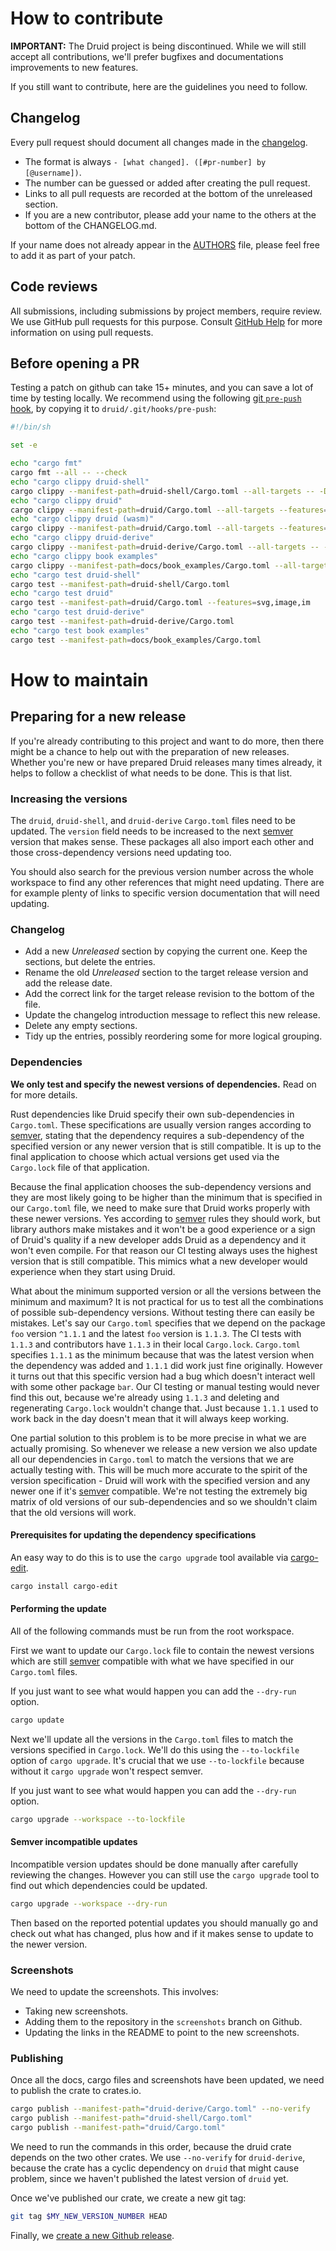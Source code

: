 # How to contribute

**IMPORTANT:** The Druid project is being discontinued. While we will still accept
all contributions, we'll prefer bugfixes and documentations improvements to new
features.

If you still want to contribute, here are the guidelines you need to follow.

## Changelog

Every pull request should document all changes made in the [changelog].
- The format is always `- [what changed]. ([#pr-number] by [@username])`.
- The number can be guessed or added after creating the pull request.
- Links to all pull requests are recorded at the bottom of the unreleased section.
- If you are a new contributor, please add your name to the others at the bottom of the CHANGELOG.md.

If your name does not already appear in the [AUTHORS] file, please feel free to
add it as part of your patch.

## Code reviews

All submissions, including submissions by project members, require review. We
use GitHub pull requests for this purpose. Consult [GitHub Help] for more
information on using pull requests.


## Before opening a PR

Testing a patch on github can take 15+ minutes, and you can save a lot of time by
testing locally. We recommend using the following [git `pre-push` hook], by
copying it to `druid/.git/hooks/pre-push`:

```sh
#!/bin/sh

set -e

echo "cargo fmt"
cargo fmt --all -- --check
echo "cargo clippy druid-shell"
cargo clippy --manifest-path=druid-shell/Cargo.toml --all-targets -- -D warnings
echo "cargo clippy druid"
cargo clippy --manifest-path=druid/Cargo.toml --all-targets --features=svg,image,im -- -D warnings
echo "cargo clippy druid (wasm)"
cargo clippy --manifest-path=druid/Cargo.toml --all-targets --features=image,im --target wasm32-unknown-unknown -- -D warnings
echo "cargo clippy druid-derive"
cargo clippy --manifest-path=druid-derive/Cargo.toml --all-targets -- -D warnings
echo "cargo clippy book examples"
cargo clippy --manifest-path=docs/book_examples/Cargo.toml --all-targets -- -D warnings
echo "cargo test druid-shell"
cargo test --manifest-path=druid-shell/Cargo.toml
echo "cargo test druid"
cargo test --manifest-path=druid/Cargo.toml --features=svg,image,im
echo "cargo test druid-derive"
cargo test --manifest-path=druid-derive/Cargo.toml
echo "cargo test book examples"
cargo test --manifest-path=docs/book_examples/Cargo.toml
```

# How to maintain

## Preparing for a new release

If you're already contributing to this project and want to do more,
then there might be a chance to help out with the preparation of new releases.
Whether you're new or have prepared Druid releases many times already,
it helps to follow a checklist of what needs to be done. This is that list.

### Increasing the versions

The `druid`, `druid-shell`, and `druid-derive` `Cargo.toml` files need to be updated.
The `version` field needs to be increased to the next [semver] version that makes sense.
These packages all also import each other and those cross-dependency versions need updating too.

You should also search for the previous version number across the whole workspace
to find any other references that might need updating. There are for example plenty of links
to specific version documentation that will need updating.

### Changelog

- Add a new *Unreleased* section by copying the current one.
  Keep the sections, but delete the entries.
- Rename the old *Unreleased* section to the target release version and add the release date.
- Add the correct link for the target release revision to the bottom of the file.
- Update the changelog introduction message to reflect this new release.
- Delete any empty sections.
- Tidy up the entries, possibly reordering some for more logical grouping.

### Dependencies

**We only test and specify the newest versions of dependencies.** Read on for more details.

Rust dependencies like Druid specify their own sub-dependencies in `Cargo.toml`.
These specifications are usually version ranges according to [semver],
stating that the dependency requires a sub-dependency of the specified version
or any newer version that is still compatible. It is up to the final application
to choose which actual versions get used via the `Cargo.lock` file of that application.

Because the final application chooses the sub-dependency versions and they are most likely
going to be higher than the minimum that is specified in our `Cargo.toml` file,
we need to make sure that Druid works properly with these newer versions.
Yes according to [semver] rules they should work, but library authors make mistakes
and it won't be a good experience or a sign of Druid's quality if a new developer
adds Druid as a dependency and it won't even compile.
For that reason our CI testing always uses the highest version that is still compatible.
This mimics what a new developer would experience when they start using Druid.

What about the minimum supported version or all the versions between the minimum and maximum?
It is not practical for us to test all the combinations of possible sub-dependency versions.
Without testing there can easily be mistakes. Let's say our `Cargo.toml` specifies that
we depend on the package `foo` version `^1.1.1` and the latest `foo` version is `1.1.3`.
The CI tests with `1.1.3` and contributors have `1.1.3` in their local `Cargo.lock`.
`Cargo.toml` specifies `1.1.1` as the minimum because that was the latest version
when the dependency was added and `1.1.1` did work just fine originally.
However it turns out that this specific version had a bug which doesn't interact well
with some other package `bar`. Our CI testing or manual testing would never find this out,
because we're already using `1.1.3` and deleting and regenerating `Cargo.lock` wouldn't change that.
Just because `1.1.1` used to work back in the day doesn't mean that it will always keep working.

One partial solution to this problem is to be more precise in what we are actually promising.
So whenever we release a new version we also update all our dependencies in `Cargo.toml`
to match the versions that we are actually testing with. This will be much more accurate
to the spirit of the version specification - Druid will work with the specified version
and any newer one if it's [semver] compatible. We're not testing the extremely big matrix of
old versions of our sub-dependencies and so we shouldn't claim that the old versions will work.

#### Prerequisites for updating the dependency specifications

An easy way to do this is to use the `cargo upgrade` tool available via [cargo-edit].

```sh
cargo install cargo-edit
```

#### Performing the update

All of the following commands must be run from the root workspace.

First we want to update our `Cargo.lock` file to contain the newest versions
which are still [semver] compatible with what we have specified in our `Cargo.toml` files.

If you just want to see what would happen you can add the `--dry-run` option.

```sh
cargo update
```

Next we'll update all the versions in the `Cargo.toml` files to match the versions
specified in `Cargo.lock`. We'll do this using the `--to-lockfile` option of `cargo upgrade`.
It's crucial that we use `--to-lockfile` because without it `cargo upgrade` won't respect semver.

If you just want to see what would happen you can add the `--dry-run` option.

```sh
cargo upgrade --workspace --to-lockfile
```

#### Semver incompatible updates

Incompatible version updates should be done manually after carefully reviewing the changes.
However you can still use the `cargo upgrade` tool to find out which dependencies could be updated.

```sh
cargo upgrade --workspace --dry-run
```

Then based on the reported potential updates you should manually go and check out what has changed,
plus how and if it makes sense to update to the newer version.

### Screenshots

We need to update the screenshots. This involves:

- Taking new screenshots.
- Adding them to the repository in the `screenshots` branch on Github.
- Updating the links in the README to point to the new screenshots.

### Publishing

Once all the docs, cargo files and screenshots have been updated, we need to
publish the crate to crates.io.

```sh
cargo publish --manifest-path="druid-derive/Cargo.toml" --no-verify
cargo publish --manifest-path="druid-shell/Cargo.toml"
cargo publish --manifest-path="druid/Cargo.toml"
```

We need to run the commands in this order, because the druid crate depends on the two other crates. We use `--no-verify` for `druid-derive`, because the crate has a cyclic dependency on `druid` that might cause problem, since we haven't published the latest version of `druid` yet.

<!--- TODO: check that the above is actually true. I'm not sure we really need `--no-verify` --->

Once we've published our crate, we create a new git tag:

```sh
git tag $MY_NEW_VERSION_NUMBER HEAD
```

Finally, we [create a new Github release](https://docs.github.com/en/github/administering-a-repository/releasing-projects-on-github/managing-releases-in-a-repository#creating-a-release).

[GitHub Help]: https://help.github.com/articles/about-pull-requests/
[AUTHORS]: AUTHORS
[changelog]: CHANGELOG.md
[cargo-edit]: https://github.com/killercup/cargo-edit
[semver]: https://doc.rust-lang.org/cargo/reference/specifying-dependencies.html
[git `pre-push` hook]: https://githooks.com

